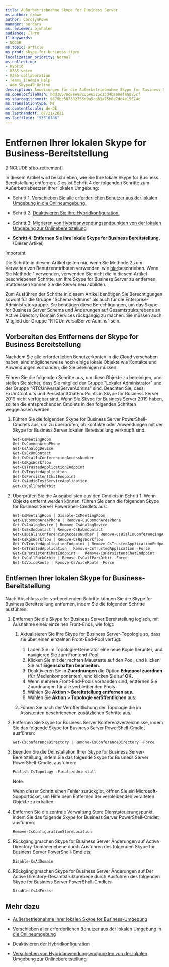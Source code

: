 ```yaml
---
title: Außerbetriebnahme Skype for Business Server
ms.author: crowe
author: CarolynRowe
manager: serdars
ms.reviewer: bjwhalen
audience: ITPro
f1.keywords:
- NOCSH
ms.topic: article
ms.prod: skype-for-business-itpro
localization_priority: Normal
ms.collection:
- Hybrid
- M365-voice
- M365-collaboration
- Teams_ITAdmin_Help
- Adm_Skype4B_Online
description: Anweisungen für die Außerbetriebnahme Skype for Business Server.
ms.openlocfilehash: bdd38578d8ee98c26e6515c1cd4baa0ef8a825cf
ms.sourcegitcommit: 9879bc587382755d9a5cd63a75b0e7dc4e15574c
ms.translationtype: MT
ms.contentlocale: de-DE
ms.lasthandoff: 07/21/2021
ms.locfileid: "53510786"
---
```

# <a name="remove-your-on-premises-skype-for-business-deployment"></a>Entfernen Ihrer lokalen Skype for Business-Bereitstellung

[!INCLUDE [sfbo-retirement](../../Hub/includes/sfbo-retirement.md)]

In diesem Artikel wird beschrieben, wie Sie Ihre lokale Skype for Business Bereitstellung entfernen. Dies ist Schritt 4 der folgenden Schritte zum Außerbetriebsetzen Ihrer lokalen Umgebung:

- Schritt 1. [Verschieben Sie alle erforderlichen Benutzer aus der lokalen Umgebung in die Onlineumgebung.](decommission-move-on-prem-users.md) 

- Schritt 2. [Deaktivieren Sie Ihre Hybridkonfiguration.](cloud-consolidation-disabling-hybrid.md)

- Schritt 3: [Migrieren von Hybridanwendungsendpunkten von der lokalen Umgebung zur Onlinebereitstellung](decommission-move-on-prem-endpoints.md)

- **Schritt 4. Entfernen Sie Ihre lokale Skype for Business Bereitstellung.** (Dieser Artikel)


> [!IMPORTANT] 
> Die Schritte in diesem Artikel gelten nur, wenn Sie Methode 2 zum Verwalten von Benutzerattributen verwenden, wie [hier](cloud-consolidation-managing-attributes.md#method-2---clear-skype-for-business-attributes-for-all-on-premises-users-in-active-directory)beschrieben. Wenn Sie Methode 1 verwenden, verwenden Sie nicht die in diesem Artikel beschriebenen Schritte, um Ihre Skype for Business Server zu entfernen. Stattdessen können Sie die Server neu abbilden.

Zum Ausführen der Schritte in diesem Artikel benötigen Sie Berechtigungen sowohl für die Gruppe "Schema-Admins" als auch für die Enterprise-Administratorgruppe. Sie benötigen diese Berechtigungen, um das Skype for Business Server Schema und Änderungen auf Gesamtstrukturebene an Active Directory Domain Services rückgängig zu machen. Sie müssen auch Mitglied der Gruppe "RTCUniversalServerAdmins" sein.


## <a name="prepare-to-remove-the-skype-for-business-deployment"></a>Vorbereiten des Entfernens der Skype for Business Bereitstellung

Nachdem Sie alle erforderlichen Benutzerkonten in die Cloud verschoben haben, sind möglicherweise noch einige lokale Objekte wie Kontakte und Anwendungen vorhanden, die Sie bereinigen müssen.

Führen Sie die folgenden Schritte aus, um diese Objekte zu bereinigen, und stellen Sie sicher, dass Sie mitglied der Gruppe "Lokaler Administrator" und der Gruppe "RTCUniversalServerAdmins" sind. Beachten Sie, dass ExUmContacts und PersistantChatEndPoints in Skype for Business Server 2019 nicht verfügbar sind. Wenn Sie Skype for Business Server 2019 haben, sollten die entsprechenden Cmdlets in den folgenden Schritten weggelassen werden.

1. Führen Sie die folgenden Skype for Business Server PowerShell-Cmdlets aus, um zu überprüfen, ob kontakte oder Anwendungen mit der Skype for Business Server lokalen Bereitstellung verknüpft sind.

   ```PowerShell
   Get-CsMeetingRoom
   Get-CsCommonAreaPhone
   Get-CsAnalogDevice
   Get-CsExUmContact
   Get-CsDialInConferencingAccessNumber
   Get-CsRgsWorkflow
   Get-CsTrustedApplicationEndpoint
   Get-CsTrustedApplication
   Get-CsPersistentChatEndpoint
   Get-CsAudioTestServiceApplication
   Get-CsCallParkOrbit
   ```
2. Überprüfen Sie die Ausgabelisten aus den Cmdlets in Schritt 1. Wenn Objekte entfernt werden können, führen Sie dann die folgenden Skype for Business Server PowerShell-Cmdlets aus:

   ```PowerShell
   Get-CsMeetingRoom | Disable-CsMeetingRoom
   Get-CsCommonAreaPhone | Remove-CsCommonAreaPhone 
   Get-CsAnalogDevice | Remove-CsAnalogDevice
   Get-CsExUmContact | Remove-CsExUmContact
   Get-CsDialInConferencingAccessNumber | Remove-CsDialInConferencingAccessNumber
   Get-CsRgsWorkflow | Remove-CsRgsWorkflow
   Get-CsTrustedApplicationEndpoint | Remove-CsTrustedApplicationEndpoint
   Get-CsTrustedApplication | Remove-CsTrustedApplication -Force
   Get-CsPersistentChatEndpoint |  Remove-CsPersistentChatEndpoint
   Get-CsCallParkOrbit | Remove-CsCallParkOrbit -Force
   Get-CsVoiceRoute | Remove-CsVoiceRoute -Force
   ```
## <a name="remove-your-on-premises-skype-for-business-deployment"></a>Entfernen Ihrer lokalen Skype for Business-Bereitstellung

Nach Abschluss aller vorbereitenden Schritte können Sie die Skype for Business Bereitstellung entfernen, indem Sie die folgenden Schritte ausführen:

1. Entfernen Sie die Skype for Business Server Bereitstellung logisch, mit Ausnahme eines einzelnen Front-Ends, wie folgt:

   1. Aktualisieren Sie Ihre Skype for Business Server-Topologie so, dass sie über einen einzelnen Front-End-Pool verfügt:

      1. Laden Sie im Topologie-Generator eine neue Kopie herunter, und navigieren Sie zum Frontend-Pool.
      1. Klicken Sie mit der rechten Maustaste auf den Pool, und klicken Sie auf **Eigenschaften bearbeiten**.
      1. Deaktivieren Sie in **Zuordnungen** die Option **Edgepool zuordnen** (für Medienkomponenten), und klicken Sie auf **OK.**
      1. Wenn mehrere Front-End-Pools vorhanden sind, entfernen Sie Zuordnungen für alle verbleibenden Pools.
      1. Wählen Sie **Aktion > Bereitstellung entfernen aus.**
      1. Wählen Sie **Aktion > Topologie veröffentlichen** aus.

    1. Führen Sie nach der Veröffentlichung der Topologie die im Assistenten beschriebenen zusätzlichen Schritte aus.

2. Entfernen Sie Skype for Business Server Konferenzverzeichnisse, indem Sie das folgende Skype for Business Server PowerShell-Cmdlet ausführen:

   ```PowerShell
   Get-CsConferenceDirectory | Remove-CsConferenceDirectory -Force
   ```

3. Beenden Sie die Deinstallation Ihrer Skype for Business Server-Bereitstellung, indem Sie das folgende Skype for Business Server PowerShell-Cmdlet ausführen:

   ```PowerShell
   Publish-CsTopology -FinalizeUninstall
   ```
   > [!NOTE]
   > Wenn dieser Schritt einen Fehler zurückgibt, öffnen Sie ein Microsoft-Supportticket, um Hilfe beim Entfernen der verbleibenden veralteten Objekte zu erhalten.

4. Entfernen Sie die zentrale Verwaltung Store Dienststeuerungspunkt, indem Sie das folgende Skype for Business Server PowerShell-Cmdlet ausführen:

   ```PowerShell
   Remove-CsConfigurationStoreLocation
   ``` 

5. Rückgängigmachen Skype for Business Server Änderungen auf Active Directory-Domänenebene durch Ausführen des folgenden Skype for Business Server PowerShell-Cmdlets:

   ```PowerShell
   Disable-CsAdDomain
   ```
6. Rückgängigmachen Skype for Business Server Änderungen auf Der Active Directory-Gesamtstrukturebene durch Ausführen des folgenden Skype for Business Server PowerShell-Cmdlets:

   ```PowerShell
   Disable-CsAdForest
   ```

## <a name="see-also"></a>Mehr dazu

- [Außerbetriebnahme Ihrer lokalen Skype for Business-Umgebung](decommission-on-prem-overview.md)

- [Verschieben aller erforderlichen Benutzer aus der lokalen Umgebung in die Onlineumgebung](decommission-move-on-prem-users.md)

- [Deaktivieren der Hybridkonfiguration](cloud-consolidation-disabling-hybrid.md)

- [Verschieben von Hybridanwendungsendpunkten von der lokalen Umgebung zur Onlinebereitstellung](decommission-move-on-prem-endpoints.md)

